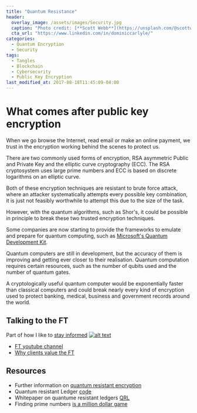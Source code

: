 ```yaml
---
title: "Quantum Resistance"
header:
  overlay_image: /assets/images/Security.jpg
  caption: "Photo credit: [**Scott Webb**](https://unsplash.com/@scottwebb)"
  cta_url: "https://www.linkedin.com/in/dominiccarlyle/"
categories:
  - Quantum Encryption
  - Security
tags:
  - Tangles
  - Blockchain
  - Cybersecurity
  - Public Key Encryption
last_modified_at: 2017-08-18T11:45:09-04:00
---
```


# What comes after public key encryption

When we go browse the Internet, read email or make an online payment, we trust in the encryption working behind the scenes to protect us.

There are two commonly used forms of encryption, RSA asymmetric Public and Private Key and the elliptic curve cryptography (ECC). The RSA cryptosystem uses large prime numbers and ECC is based on discrete logarithms on an elliptic curve.

Both of these encryption techniques are resistant to brute force attack, where an attacker systematically attempts every possible key combination, it is just not feasibly worthwhile to attempt this due to the size of the task. 

However, with the quantum algorithms, such as Shor's, it could be possible in principle to break these two trusted encryption techniques.

Some companies are now starting to provide the frameworks to emulate and prepare for quantum computing, such as [Microsoft's Quantum Development Kit](https://www.microsoft.com/en-us/quantum/development-kit).

Quantum computers are still in development, but the accuracy of them is improving and getting ever closer to their realisation. Quantum computation requires certain resources, such as the number of qubits used and the number of quantum gates.

A cryptologically useful quantum computer would be exponentially faster than classical computers and could break nearly every kind of encryption used to protect banking, medical, business and government records around the world.

## Talking to the FT
Part of how I like to [stay informed](https://dcarlyle.github.io/assets/video/DOMINIC%20CARLYLE%2004%20(1).mp4)
[![alt text](https://dcarlyle.github.io/assets/images/FT_screen_04.png
 "FT as a source for information")](https://dcarlyle.github.io/assets/video/DOMINIC%20CARLYLE%2004%20(1).mp4)
 
* [FT youtube channel](https://www.youtube.com/watch?v=43g9izGoycI&feature=youtu.be)
* [Why clients value the FT](https://enterprise.ft.com/en-gb/services/group-subscriptions/)


## Resources
* Further information on [quantum resistant  encryption]( https://en.wikipedia.org/wiki/Post-quantum_cryptography)
* Quantum resistant Ledger [code](https://www.isthiscoinascam.com/check/quantum-resistant-ledger)
* Whitepaper on quantume resistant ledgers [QRL](https://github.com/theQRL/Whitepaper/blob/master/QRL_whitepaper.pdf)
* Finding prime numbers [is a million dollar game](https://www.newscientist.com/article/dn23289-quantum-computer-could-solve-prime-number-mystery/)

